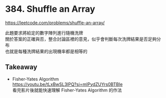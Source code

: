 # 384. Shuffle an Array

<https://leetcode.com/problems/shuffle-an-array/>

此題要求將給定的數字陣列進行隨機洗牌  
關於答案的正確與否，整合討論區裡的意見，似乎會判斷每次洗牌結果是否足夠分布  
也就是每種洗牌結果的出現機率都是相等的

## Takeaway

- Fisher-Yates Algorithm  
  <https://youtu.be/tLxBwSL3lPQ?si=mIPydZUYrs0BTBIe>  
  看完影片後就能快速理解 Fisher-Yates Algorithm 的作法